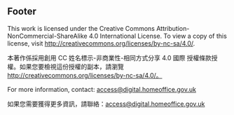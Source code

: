 ## Footer

This work is licensed under the Creative Commons Attribution-NonCommercial-ShareAlike 4.0 International License. To view a copy of this license, visit http://creativecommons.org/licenses/by-nc-sa/4.0/.

本著作係採用創用 CC 姓名標示-非商業性-相同方式分享 4.0 國際 授權條款授權。如果您要檢視這份授權的副本，請瀏覽 http://creativecommons.org/licenses/by-nc-sa/4.0/。

For more information, contact: access@digital.homeoffice.gov.uk

如果您需要獲得更多資訊，請聯絡：access@digital.homeoffice.gov.uk